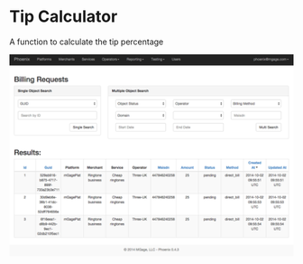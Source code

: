 # Tip Calculator

A function to calculate the tip percentage

<center>
  <img src="./image.png" />
</center>